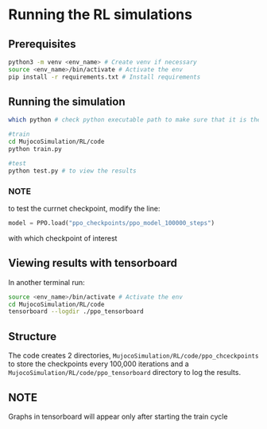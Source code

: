 # Running the RL simulations

## Prerequisites
```bash
python3 -m venv <env_name> # Create venv if necessary
source <env_name>/bin/activate # Activate the env
pip install -r requirements.txt # Install requirements
```

## Running the simulation
```bash
which python # check python executable path to make sure that it is the correct env

#train
cd MujocoSimulation/RL/code
python train.py

#test
python test.py # to view the results
```

### NOTE
to test the currnet checkpoint, modify the line:
```python
model = PPO.load("ppo_checkpoints/ppo_model_100000_steps")
```
with which checkpoint of interest

## Viewing results with tensorboard
In another terminal run:
```bash
source <env_name>/bin/activate # Activate the env
cd MujocoSimulation/RL/code 
tensorboard --logdir ./ppo_tensorboard
```
## Structure
The code creates 2 directories, `MujocoSimulation/RL/code/ppo_chceckpoints` to store the checkpoints every 100,000 iterations and a 
`MujocoSimulation/RL/code/ppo_tensorboard` directory to log the results.

## **NOTE**
Graphs in tensorboard will appear only after starting the train cycle

